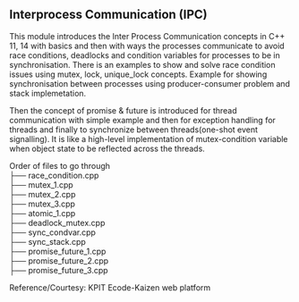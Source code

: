 ## Interprocess Communication (IPC)

This module introduces the Inter Process Communication concepts in C++ 11, 14 with basics and then with ways the processes communicate to avoid race conditions, deadlocks and condition variables for processes to be in synchronisation. There is an examples to show and solve race condition issues using mutex, lock, unique_lock concepts. Example for showing synchronisation between processes using producer-consumer problem and stack implemetation.   

Then the concept of promise & future is introduced for thread communication with simple example and then for exception handling for threads and finally to synchronize between threads\(one-shot event signalling\). It is like a high-level implementation of mutex-condition variable when object state to be reflected across the threads.  

Order of files to go through  
├── race\_condition.cpp  
├── mutex_1.cpp  
├── mutex_2.cpp  
├── mutex_3.cpp  
├── atomic_1.cpp  
├── deadlock_mutex.cpp  
├── sync\_condvar.cpp  
├── sync\_stack.cpp  
├── promise\_future_1.cpp  
├── promise\_future_2.cpp  
├── promise\_future_3.cpp  


Reference/Courtesy: KPIT Ecode-Kaizen web platform
